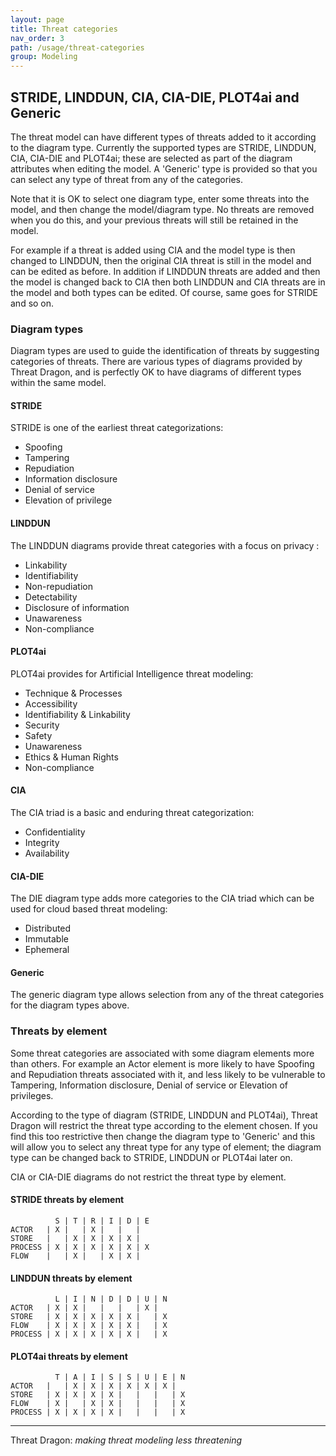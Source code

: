 ```yaml
---
layout: page
title: Threat categories
nav_order: 3
path: /usage/threat-categories
group: Modeling
---
```


## STRIDE, LINDDUN, CIA, CIA-DIE, PLOT4ai and Generic

The threat model can have different types of threats added to it according to the diagram type.
Currently the supported types are STRIDE, LINDDUN, CIA, CIA-DIE and PLOT4ai;
these are selected as part of the diagram attributes when editing the model.
A 'Generic' type is provided so that you can select any type of threat from any of the categories.

Note that it is OK to select one diagram type, enter some threats into the model,
and then change the model/diagram type. No threats are removed when you do this,
and your previous threats will still be retained in the model.

For example if a threat is added using CIA and the model type is then changed to LINDDUN,
then the original CIA threat is still in the model and can be edited as before.
In addition if LINDDUN threats are added and then the model is changed back to CIA
then both LINDDUN and CIA threats are in the model and both types can be edited.
Of course, same goes for STRIDE and so on.

### Diagram types

Diagram types are used to guide the identification of threats by suggesting categories of threats.
There are various types of diagrams provided by Threat Dragon,
and is perfectly OK to have diagrams of different types within the same model.

#### STRIDE

STRIDE is one of the earliest threat categorizations:

* Spoofing
* Tampering
* Repudiation
* Information disclosure
* Denial of service
* Elevation of privilege

#### LINDDUN

The LINDDUN diagrams provide threat categories with a focus on privacy :

* Linkability
* Identifiability
* Non-repudiation
* Detectability
* Disclosure of information
* Unawareness
* Non-compliance

#### PLOT4ai

PLOT4ai provides for Artificial Intelligence threat modeling:

* Technique & Processes
* Accessibility
* Identifiability & Linkability
* Security
* Safety
* Unawareness
* Ethics & Human Rights
* Non-compliance

#### CIA

The CIA triad is a basic and enduring threat categorization:

* Confidentiality
* Integrity
* Availability

#### CIA-DIE

The DIE diagram type adds more categories to the CIA triad which can be used for cloud based threat modeling:

* Distributed
* Immutable
* Ephemeral

#### Generic

The generic diagram type allows selection from any of the threat categories for the diagram types above.

### Threats by element

Some threat categories are associated with some diagram elements more than others.
For example an Actor element is more likely to have Spoofing and Repudiation threats
associated with it, and less likely to be vulnerable to
Tampering, Information disclosure, Denial of service or Elevation of privileges.

According to the type of diagram (STRIDE, LINDDUN and PLOT4ai),
Threat Dragon will restrict the threat type according to the element chosen.
If you find this too restrictive then change the diagram type to 'Generic'
and this will allow you to select any threat type for any type of element;
the diagram type can be changed back to STRIDE, LINDDUN or PLOT4ai later on.

CIA or CIA-DIE diagrams do not restrict the threat type by element.

#### STRIDE threats by element

```text
          S | T | R | I | D | E
ACTOR   | X |   | X |   |   |
STORE   |   | X | X | X | X |
PROCESS | X | X | X | X | X | X
FLOW    |   | X |   | X | X |
```

#### LINDDUN threats by element

```text
          L | I | N | D | D | U | N
ACTOR   | X | X |   |   |   | X |
STORE   | X | X | X | X | X |   | X
FLOW    | X | X | X | X | X |   | X
PROCESS | X | X | X | X | X |   | X
```

#### PLOT4ai threats by element

```text
          T | A | I | S | S | U | E | N
ACTOR   |   | X | X | X | X | X | X |
STORE   | X | X | X | X |   |   |   | X
FLOW    | X |   | X | X |   |   |   | X
PROCESS | X | X | X | X |   |   |   | X
```

----

Threat Dragon: _making threat modeling less threatening_

